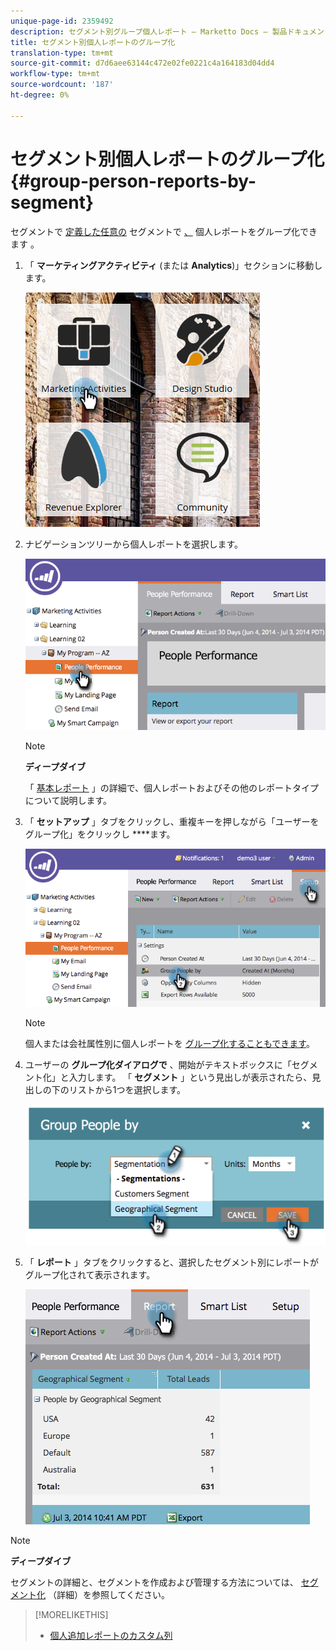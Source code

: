 ```yaml
---
unique-page-id: 2359492
description: セグメント別グループ個人レポート — Marketto Docs — 製品ドキュメント
title: セグメント別個人レポートのグループ化
translation-type: tm+mt
source-git-commit: d7d6aee63144c472e02fe0221c4a164183d04dd4
workflow-type: tm+mt
source-wordcount: '187'
ht-degree: 0%

---
```



# セグメント別個人レポートのグループ化 {#group-person-reports-by-segment}

セグメントで [定義した任意の](http://docs.marketo.com/display/docs/basic+reporting) セグメントで [、](http://docs.marketo.com/display/docs/basic+reporting) 個人レポートをグループ化できます [](create-a-segmentation.md)。

1. 「 **マーケティングアクティビティ** (または **Analytics**)」セクションに移動します。

   ![](assets/image2017-3-28-8-3a43-3a9.png)

1. ナビゲーションツリーから個人レポートを選択します。

   ![](assets/image2017-3-28-9-3a25-3a0.png)

   >[!NOTE]
   >
   >**ディープダイブ**
   >
   >
   >「 [基本レポート](http://docs.marketo.com/display/docs/basic+reporting) 」の詳細で、個人レポートおよびその他のレポートタイプについて説明します。

1. 「 **セットアップ** 」タブをクリックし、重複キーを押しながら「ユーザーをグループ化」をクリックし ****&#x200B;ます。

   ![](assets/image2017-3-28-9-3a25-3a22.png)

   >[!NOTE]
   >
   >個人または会社属性別に個人レポートを [グループ化することもできます](http://docs.marketo.com/display/DOCS/Group+Person+Reports+by+Attribute)。

1. ユーザーの **グループ化ダイアログで** 、開始がテキストボックスに「セグメント化」と入力します。 「 **セグメント** 」という見出しが表示されたら、見出しの下のリストから1つを選択します。

   ![](assets/image2017-3-28-9-3a25-3a55.png)

1. 「 **レポート** 」タブをクリックすると、選択したセグメント別にレポートがグループ化されて表示されます。

   ![](assets/image2017-3-28-9-3a26-3a13.png)

>[!NOTE]
>
>**ディープダイブ**
>
>セグメントの詳細と、セグメントを作成および管理する方法については、 [セグメント化](http://docs.marketo.com/display/docs/segmentation+and+snippets) （詳細）を参照してください。

>[!MORELIKETHIS]
>
>* [個人追加レポートのカスタム列](../../../../product-docs/reporting/basic-reporting/editing-reports/add-custom-columns-to-a-person-report.md)

>



